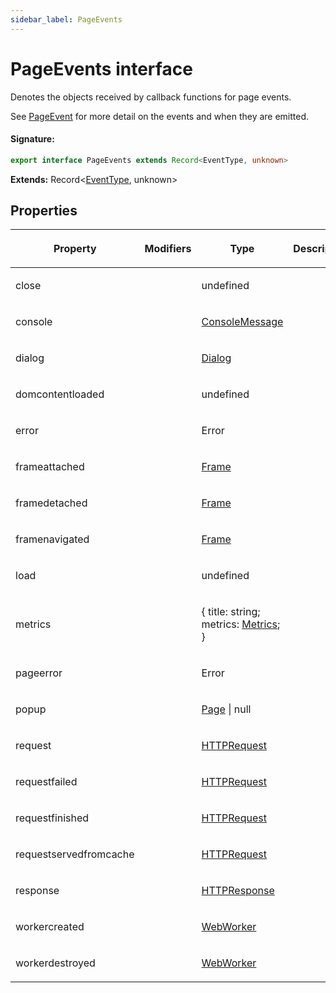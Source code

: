 ```yaml
---
sidebar_label: PageEvents
---
```


# PageEvents interface

Denotes the objects received by callback functions for page events.

See [PageEvent](./puppeteer.pageevent.md) for more detail on the events and when they are emitted.

#### Signature:

```typescript
export interface PageEvents extends Record<EventType, unknown>
```

**Extends:** Record&lt;[EventType](./puppeteer.eventtype.md), unknown&gt;

## Properties

<table><thead><tr><th>

Property

</th><th>

Modifiers

</th><th>

Type

</th><th>

Description

</th><th>

Default

</th></tr></thead>
<tbody><tr><td>

<p id="close">close</p>

</td><td>

</td><td>

undefined

</td><td>

</td><td>

</td></tr>
<tr><td>

<p id="console">console</p>

</td><td>

</td><td>

[ConsoleMessage](./puppeteer.consolemessage.md)

</td><td>

</td><td>

</td></tr>
<tr><td>

<p id="dialog">dialog</p>

</td><td>

</td><td>

[Dialog](./puppeteer.dialog.md)

</td><td>

</td><td>

</td></tr>
<tr><td>

<p id="domcontentloaded">domcontentloaded</p>

</td><td>

</td><td>

undefined

</td><td>

</td><td>

</td></tr>
<tr><td>

<p id="error">error</p>

</td><td>

</td><td>

Error

</td><td>

</td><td>

</td></tr>
<tr><td>

<p id="frameattached">frameattached</p>

</td><td>

</td><td>

[Frame](./puppeteer.frame.md)

</td><td>

</td><td>

</td></tr>
<tr><td>

<p id="framedetached">framedetached</p>

</td><td>

</td><td>

[Frame](./puppeteer.frame.md)

</td><td>

</td><td>

</td></tr>
<tr><td>

<p id="framenavigated">framenavigated</p>

</td><td>

</td><td>

[Frame](./puppeteer.frame.md)

</td><td>

</td><td>

</td></tr>
<tr><td>

<p id="load">load</p>

</td><td>

</td><td>

undefined

</td><td>

</td><td>

</td></tr>
<tr><td>

<p id="metrics">metrics</p>

</td><td>

</td><td>

&#123; title: string; metrics: [Metrics](./puppeteer.metrics.md); &#125;

</td><td>

</td><td>

</td></tr>
<tr><td>

<p id="pageerror">pageerror</p>

</td><td>

</td><td>

Error

</td><td>

</td><td>

</td></tr>
<tr><td>

<p id="popup">popup</p>

</td><td>

</td><td>

[Page](./puppeteer.page.md) \| null

</td><td>

</td><td>

</td></tr>
<tr><td>

<p id="request">request</p>

</td><td>

</td><td>

[HTTPRequest](./puppeteer.httprequest.md)

</td><td>

</td><td>

</td></tr>
<tr><td>

<p id="requestfailed">requestfailed</p>

</td><td>

</td><td>

[HTTPRequest](./puppeteer.httprequest.md)

</td><td>

</td><td>

</td></tr>
<tr><td>

<p id="requestfinished">requestfinished</p>

</td><td>

</td><td>

[HTTPRequest](./puppeteer.httprequest.md)

</td><td>

</td><td>

</td></tr>
<tr><td>

<p id="requestservedfromcache">requestservedfromcache</p>

</td><td>

</td><td>

[HTTPRequest](./puppeteer.httprequest.md)

</td><td>

</td><td>

</td></tr>
<tr><td>

<p id="response">response</p>

</td><td>

</td><td>

[HTTPResponse](./puppeteer.httpresponse.md)

</td><td>

</td><td>

</td></tr>
<tr><td>

<p id="workercreated">workercreated</p>

</td><td>

</td><td>

[WebWorker](./puppeteer.webworker.md)

</td><td>

</td><td>

</td></tr>
<tr><td>

<p id="workerdestroyed">workerdestroyed</p>

</td><td>

</td><td>

[WebWorker](./puppeteer.webworker.md)

</td><td>

</td><td>

</td></tr>
</tbody></table>

